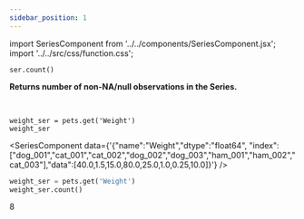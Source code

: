 ```yaml
---
sidebar_position: 1
---
```


import SeriesComponent from '../../components/SeriesComponent.jsx';
import '../../src/css/function.css';

<code>ser.count()</code>

<div className='base'>
    <p><strong>Returns number of non-NA/null observations in the Series.</strong></p>
</div>

<br />

```python3
weight_ser = pets.get('Weight')
weight_ser
```
<SeriesComponent data={'{"name":"Weight","dtype":"float64", "index":["dog_001","cat_001","cat_002","dog_002","dog_003","ham_001","ham_002","cat_003"],"data":[40.0,1.5,15.0,80.0,25.0,1.0,0.25,10.0]}'} />

```python
weight_ser = pets.get('Weight')
weight_ser.count()
```
8